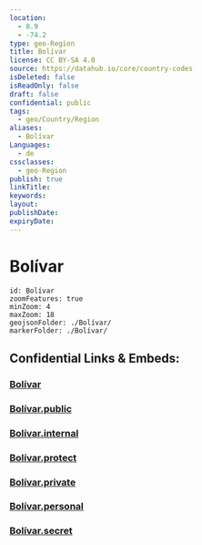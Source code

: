 ```yaml
---
location:
  - 8.9
  - -74.2
type: geo-Region
title: Bolívar
license: CC BY-SA 4.0
source: https://datahub.io/core/country-codes
isDeleted: false
isReadOnly: false
draft: false
confidential: public
tags:
  - geo/Country/Region
aliases:
  - Bolívar
Languages:
  - de
cssclasses:
  - geo-Region
publish: true
linkTitle:
keywords:
layout:
publishDate:
expiryDate:
---
```


# Bolívar

```leaflet
id: Bolívar
zoomFeatures: true 
minZoom: 4 
maxZoom: 18
geojsonFolder: ./Bolívar/
markerFolder: ./Bolívar/
```


## Confidential Links & Embeds: 

### [Bolívar](/_Standards/Earth/Continent/America~South/Colombia/departments~Colombia/Bolívar.md) 

### [Bolívar.public](/_public/Earth/Continent/America~South/Colombia/departments~Colombia/Bolívar.public.md) 

### [Bolívar.internal](/_internal/Earth/Continent/America~South/Colombia/departments~Colombia/Bolívar.internal.md) 

### [Bolívar.protect](/_protect/Earth/Continent/America~South/Colombia/departments~Colombia/Bolívar.protect.md) 

### [Bolívar.private](/_private/Earth/Continent/America~South/Colombia/departments~Colombia/Bolívar.private.md) 

### [Bolívar.personal](/_personal/Earth/Continent/America~South/Colombia/departments~Colombia/Bolívar.personal.md) 

### [Bolívar.secret](/_secret/Earth/Continent/America~South/Colombia/departments~Colombia/Bolívar.secret.md)

